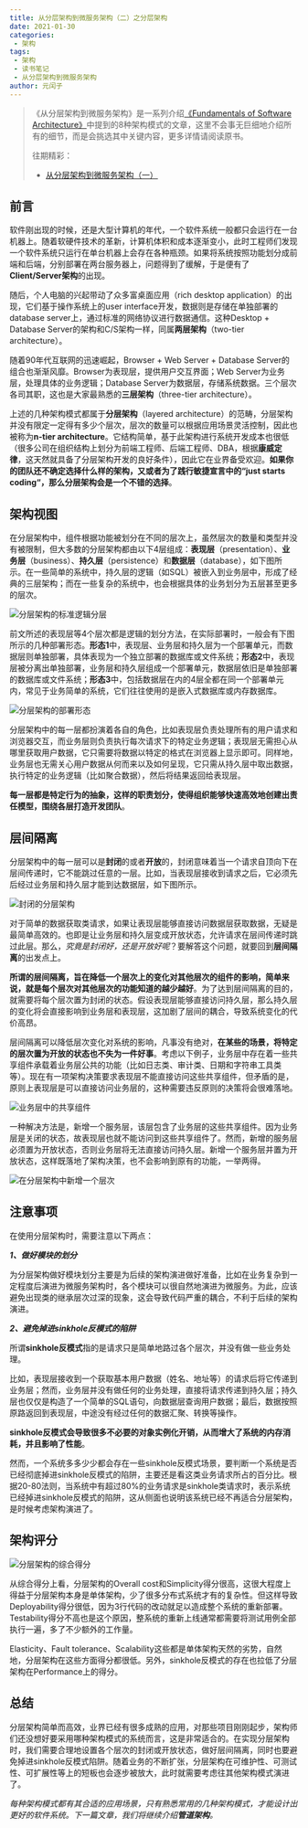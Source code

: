 ```yaml
---
title: 从分层架构到微服务架构（二）之分层架构
date: 2021-01-30
categories:
 - 架构
tags:
 - 架构
 - 读书笔记
 - 从分层架构到微服务架构
author: 元闰子
---
```


> 《从分层架构到微服务架构》是一系列介绍[《Fundamentals of Software Architecture》](https://learning.oreilly.com/library/view/fundamentals-of-software/9781492043447/)中提到的8种架构模式的文章，这里不会事无巨细地介绍所有的细节，而是会挑选其中关键内容，更多详情请阅读原书。
>
> 往期精彩：
>
> - [从分层架构到微服务架构（一）](https://mp.weixin.qq.com/s/6BvsfzDKeVI7_DyNj5gPvA)

## 前言

软件刚出现的时候，还是大型计算机的年代，一个软件系统一般都只会运行在一台机器上。随着软硬件技术的革新，计算机体积和成本逐渐变小，此时工程师们发现一个软件系统只运行在单台机器上会存在各种瓶颈。如果将系统按照功能划分成前端和后端，分别部署在两台服务器上，问题得到了缓解，于是便有了**Client/Server架构**的出现。

随后，个人电脑的兴起带动了众多富桌面应用（rich  desktop application）的出现，它们基于操作系统上的user interface开发，数据则是存储在单独部署的database server上，通过标准的网络协议进行数据通信。这种Desktop + Database Server的架构和C/S架构一样，同属**两层架构**（two-tier architecture）。

随着90年代互联网的迅速崛起，Browser + Web Server + Database Server的组合也渐渐风靡。Browser为表现层，提供用户交互界面；Web Server为业务层，处理具体的业务逻辑；Database Server为数据层，存储系统数据。三个层次各司其职，这也是大家最熟悉的**三层架构**（three-tier architecture）。

上述的几种架构模式都属于**分层架构**（layered architecture）的范畴，分层架构并没有限定一定得有多少个层次，层次的数量可以根据应用场景灵活控制，因此也被称为**n-tier architecture**。它结构简单，基于此架构进行系统开发成本也很低（很多公司在组织结构上划分为前端工程师、后端工程师、DBA，根据**康威定律**，这天然就具备了分层架构开发的良好条件），因此它在业界备受欢迎。**如果你的团队还不确定选择什么样的架构，又或者为了践行敏捷宣言中的“just starts coding“，那么分层架构会是一个不错的选择**。

## 架构视图

在分层架构中，组件根据功能被划分在不同的层次上，虽然层次的数量和类型并没有被限制，但大多数的分层架构都由以下4层组成：**表现层**（presentation）、**业务层**（business）、**持久层**（persistence）和**数据层**（database），如下图所示。在一些简单的系统中，持久层的逻辑（如SQL）被嵌入到业务层中，形成了经典的三层架构；而在一些复杂的系统中，也会根据具体的业务划分为五层甚至更多的层次。

![分层架构的标准逻辑分层](https://tva1.sinaimg.cn/large/008eGmZEgy1gmzlrpa8izj30nd0cz0uo.jpg)

前文所述的表现层等4个层次都是逻辑的划分方法，在实际部署时，一般会有下图所示的几种部署形态。**形态1**中，表现层、业务层和持久层为一个部署单元，而数据层则单独部署，具体表现为一个独立部署的数据库或文件系统；**形态2**中，表现层被分离出单独部署，业务层和持久层组成一个部署单元，数据层依旧是单独部署的数据库或文件系统；**形态3**中，包括数据层在内的4层全都在同一个部署单元内，常见于业务简单的系统，它们往往使用的是嵌入式数据库或内存数据库。

![分层架构的部署形态](https://tva1.sinaimg.cn/large/008eGmZEgy1gmzmgs32n0j312z0hjae6.jpg)

分层架构中的每一层都扮演着各自的角色，比如表现层负责处理所有的用户请求和浏览器交互，而业务层则负责执行每次请求下的特定业务逻辑；表现层无需担心从哪里获取用户数据，它只需要将数据以特定的格式在浏览器上显示即可。同样地，业务层也无需关心用户数据从何而来以及如何呈现，它只需从持久层中取出数据，执行特定的业务逻辑（比如聚合数据），然后将结果返回给表现层。

**每一层都是特定行为的抽象，这样的职责划分，使得组织能够快速高效地创建出责任模型，围绕各层打造开发团队**。

## 层间隔离

分层架构中的每一层可以是**封闭**的或者**开放**的，封闭意味着当一个请求自顶向下在层间传递时，它不能跳过任意的一层。比如，当表现层接收到请求之后，它必须先后经过业务层和持久层才能到达数据层，如下图所示。

![封闭的分层架构](https://tva1.sinaimg.cn/large/008eGmZEgy1gn33bqesruj30o90fddif.jpg)

对于简单的数据获取类请求，如果让表现层能够直接访问数据层获取数据，无疑是最简单高效的。也即是让业务层和持久层变成开放状态，允许请求在层间传递时跳过此层。那么，*究竟是封闭好，还是开放好呢*？要解答这个问题，就要回到**层间隔离**的出发点上。

**所谓的层间隔离，旨在降低一个层次上的变化对其他层次的组件的影响，简单来说，就是每个层次对其他层次的功能知道的越少越好**。为了达到层间隔离的目的，就需要将每个层次置为封闭的状态。假设表现层能够直接访问持久层，那么持久层的变化将会直接影响到业务层和表现层，这加剧了层间的耦合，导致系统变化的代价高昂。

层间隔离可以降低层次变化对系统的影响，凡事没有绝对，**在某些的场景，将特定的层次置为开放的状态也不失为一件好事**。考虑以下例子，业务层中存在着一些共享组件承载着业务层公共的功能（比如日志类、审计类、日期和字符串工具类等）。现在有一项架构决策要求表现层不能直接访问这些共享组件，但矛盾的是，原则上表现层是可以直接访问业务层的，这种需要违反原则的决策将会很难落地。

![业务层中的共享组件](https://tva1.sinaimg.cn/large/008eGmZEgy1gn490kt89ej312e0qxtek.jpg)

一种解决方法是，新增一个服务层，该层包含了业务层的这些共享组件。因为业务层是关闭的状态，故表现层也就不能访问到这些共享组件了。然而，新增的服务层必须置为开放状态，否则业务层将无法直接访问持久层。新增一个服务层并置为开放状态，这样既落地了架构决策，也不会影响到原有的功能，一举两得。

![在分层架构中新增一个层次](https://tva1.sinaimg.cn/large/008eGmZEgy1gn49i3pj9zj313i0pwdlc.jpg)



## 注意事项

在使用分层架构时，需要注意以下两点：

***1、做好模块的划分***

为分层架构做好模块划分主要是为后续的架构演进做好准备，比如在业务复杂到一定程度后演进为微服务架构时，各个模块可以很自然地演进为微服务。为此，应该避免出现类的继承层次过深的现象，这会导致代码严重的耦合，不利于后续的架构演进。

***2、避免掉进sinkhole反模式的陷阱***

所谓**sinkhole反模式**指的是请求只是简单地路过各个层次，并没有做一些业务处理。

比如，表现层接收到一个获取基本用户数据（姓名、地址等）的请求后将它传递到业务层；然而，业务层并没有做任何的业务处理，直接将请求传递到持久层；持久层也仅仅是构造了一个简单的SQL语句，向数据层查询用户数据；最后，数据按照原路返回到表现层，中途没有经过任何的数据汇聚、转换等操作。

**sinkhole反模式会导致很多不必要的对象实例化开销，从而增大了系统的内存消耗，并且影响了性能**。

然而，一个系统多多少少都会存在一些sinkhole反模式场景，要判断一个系统是否已经彻底掉进sinkhole反模式的陷阱，主要还是看这类业务请求所占的百分比。根据20-80法则，当系统中有超过80%的业务请求是sinkhole类请求时，表示系统已经掉进sinkhole反模式的陷阱，这从侧面也说明该系统已经不再适合分层架构，是时候考虑架构演进了。

## 架构评分

![分层架构的综合得分](https://tva1.sinaimg.cn/large/008eGmZEgy1gn7adq6wcaj30u00xwagj.jpg)

从综合得分上看，分层架构的Overall cost和Simplicity得分很高，这很大程度上得益于分层架构本身是单体架构，少了很多分布式系统才有的复杂性。但这样导致Deployability得分很低，因为3行代码的改动就足以造成整个系统的重新部署。Testability得分不高也是这个原因，整系统的重新上线通常都需要将测试用例全部执行一遍，多了不少额外的工作量。

Elasticity、Fault tolerance、Scalability这些都是单体架构天然的劣势，自然地，分层架构在这些方面得分都很低。另外，sinkhole反模式的存在也拉低了分层架构在Performance上的得分。

## 总结

分层架构简单而高效，业界已经有很多成熟的应用，对那些项目刚刚起步，架构师们还没想好要采用哪种架构模式的系统而言，这是非常适合的。在实现分层架构时，我们需要合理地设置各个层次的封闭或开放状态，做好层间隔离，同时也要避免掉进sinkhole反模式陷阱。随着业务的不断扩张，分层架构在可维护性、可测试性、可扩展性等上的短板也会逐步被放大，此时就需要考虑往其他架构模式演进了。

*每种架构模式都有其合适的应用场景，只有熟悉常用的几种架构模式，才能设计出更好的软件系统。下一篇文章，我们将继续介绍**管道架构**。*
